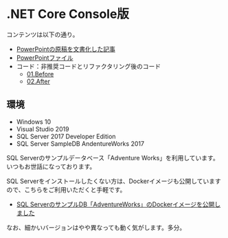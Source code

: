 # .NET Core Console版

コンテンツは以下の通り。

- [PowerPointの原稿を文書化した記事](https://www.nuits.jp/entry/easiest-clean-architecture-2019-09-vsuc)
- [PowerPointファイル](Easiest-Clean-Architecture-for-Android.pptx)
- コード：非推奨コードとリファクタリング後のコード
    - [01.Before](01.Before)
    - [02.After](02.After)

## 環境

* Windows 10
* Visual Studio 2019
* SQL Server 2017 Developer Edition
* SQL Server SampleDB AndentureWorks 2017

SQL Serverのサンプルデータベース「Adventure Works」を利用しています。いつもお世話になっております。

SQL Serverをインストールしたくない方は、Dockerイメージも公開していますので、こちらをご利用いただくと手軽です。

- [SQL ServerのサンプルDB「AdventureWorks」のDockerイメージを公開しました](https://www.nuits.jp/entry/2019/10/08/082935)

なお、細かいバージョンはやや異なっても動く気がします。多分。

